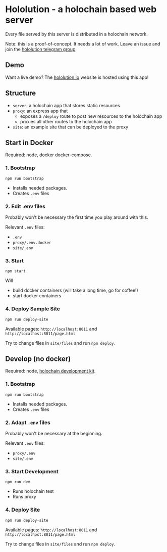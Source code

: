 # Hololution - a holochain based web server

Every file served by this server is distributed in a holochain network.

Note: this is a proof-of-concept. It needs a lot of work.
Leave an issue and join the [hololution telegram group](https://t.me/hololution).

## Demo

Want a live demo? The [hololution.io](https://hololution.io) website is hosted using this app!

## Structure

- `server`: a holochain app that stores static resources
- `proxy`: an express app that
  - exposes a `/deploy` route to post new resources to the holochain app
  - proxies all other routes to the holochain app
- `site`: an example site that can be deployed to the proxy

## Start in Docker

Required: node, docker docker-compose.

### 1. Bootstrap

```
npm run bootstrap
```

- Installs needed packages.
- Creates `.env` files

### 2. Edit .env files

Probably won't be necessary the first time you play around with this.

Relevant `.env` files:

- `.env`
- `proxy/.env.docker`
- `site/.env`

### 3. Start

```
npm start
```

Will

- build docker containers (will take a long time, go for coffee!)
- start docker containers

### 4. Deploy Sample Site

```
npm run deploy-site
```

Available pages: `http://localhost:8011` and `http://localhost:8011/page.html`

Try to change files in `site/files` and run `npm deploy`.

## Develop (no docker)

Required: node, [holochain development kit](https://developer.holochain.org/start.html).

### 1. Bootstrap

```
npm run bootstrap
```

- Installs needed packages.
- Creates `.env` files

### 2. Adapt `.env` files

Probably won't be necessary at the beginning.

Relevant `.env` files:

- `proxy/.env`
- `site/.env`

### 3. Start Development

```
npm run dev
```

- Runs holochain test
- Runs proxy

### 4. Deploy Site

```
npm run deploy-site
```

Available pages: `http://localhost:8011` and `http://localhost:8011/page.html`

Try to change files in `site/files` and run `npm deploy`.
